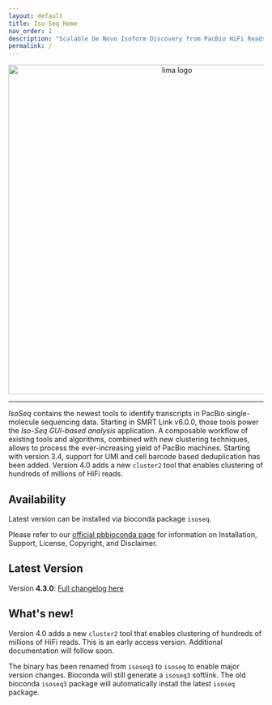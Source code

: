 ```yaml
---
layout: default
title: Iso-Seq Home
nav_order: 1
description: "Scalable De Novo Isoform Discovery from PacBio HiFi Reads."
permalink: /
---
```


<p align="center">
  <img src="img/isoseq_card.png" alt="lima logo" width="650px"/>
</p>

***

*IsoSeq* contains the newest tools to identify transcripts in PacBio
single-molecule sequencing data. Starting in SMRT Link v6.0.0, those tools power
the *Iso-Seq GUI-based analysis* application. A composable workflow of existing
tools and algorithms, combined with new clustering techniques, allows to process
the ever-increasing yield of PacBio machines. Starting with version 3.4, support
for UMI and cell barcode based deduplication has been added. Version 4.0 adds a
new `cluster2` tool that enables clustering of hundreds of millions of HiFi
reads.

## Availability
Latest version can be installed via bioconda package `isoseq`.

Please refer to our [official pbbioconda page](https://github.com/PacificBiosciences/pbbioconda)
for information on Installation, Support, License, Copyright, and Disclaimer.

## Latest Version
Version **4.3.0**: [Full changelog here](/changelog)

## What's new!
Version 4.0 adds a new `cluster2` tool that enables clustering of hundreds of
millions of HiFi reads. This is an early access version. Additional
documentation will follow soon.

The binary has been renamed from `isoseq3` to `isoseq` to enable major version
changes. Bioconda will still generate a `isoseq3` softlink. The old bioconda
`isoseq3` package will automatically install the latest `isoseq` package.

